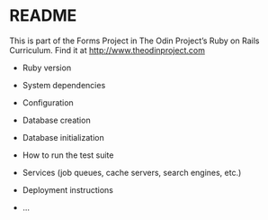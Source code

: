 # README

This is part of the Forms Project in The Odin Project’s Ruby on Rails Curriculum. Find it at http://www.theodinproject.com

* Ruby version

* System dependencies

* Configuration

* Database creation

* Database initialization

* How to run the test suite

* Services (job queues, cache servers, search engines, etc.)

* Deployment instructions

* ...
